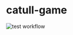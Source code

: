 # catull-game
![test workflow](https://github.com/rafael-gt/catull-game/actions/workflows/main.yml/badge.svg)